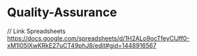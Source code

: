 # Quality-Assurance
// Link Spreadsheets
https://docs.google.com/spreadsheets/d/1H2ALo9ocTfeyCIJff0-xM1I05lXwKRkE27uCT49phJ8/edit#gid=1448916567
